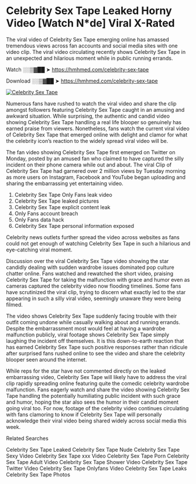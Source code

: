 ﻿# Celebrity Sex Tape Leaked Horny Video [Watch N*de] Viral X-Rated

The viral video of ﻿Celebrity Sex Tape emerging online has amassed tremendous views across fan accounts and social media sites with one video clip. The viral video circulating recently shows ﻿Celebrity Sex Tape in an unexpected and hilarious moment while in public running errands. 

Watch ░░▒▓██ ➤ https://hmhmed.com/celebrity-sex-tape

Download ░░▒▓██ ➤ https://hmhmed.com/celebrity-sex-tape

[![Celebrity Sex Tape](https://i.imgur.com/dJHk4Zq.gif)](https://hmhmed.com/celebrity-sex-tape)

Numerous fans have rushed to watch the viral video and share the clip amongst followers featuring ﻿Celebrity Sex Tape caught in an amusing and awkward situation. While surprising, the authentic and candid video showing ﻿Celebrity Sex Tape handling a real life blooper so genuinely has earned praise from viewers. Nonetheless, fans watch the current viral video of ﻿Celebrity Sex Tape that emerged online with delight and clamor for what the celebrity icon’s reaction to the widely spread viral video will be.

The fan video showing ﻿Celebrity Sex Tape first emerged on Twitter on Monday, posted by an amused fan who claimed to have captured the silly incident on their phone camera while out and about. The viral Clip of ﻿Celebrity Sex Tape had garnered over 2 million views by Tuesday morning as more users on Instagram, Facebook and YouTube began uploading and sharing the embarrassing yet entertaining video. 

1. ﻿Celebrity Sex Tape Only Fans leak video
2. ﻿Celebrity Sex Tape leaked pictures
3. ﻿Celebrity Sex Tape explicit content leak
4. Only Fans account breach
5. Only Fans data hack
6. ﻿Celebrity Sex Tape personal information exposed

Celebrity news outlets further spread the video across websites as fans could not get enough of watching ﻿Celebrity Sex Tape in such a hilarious and eye-catching viral moment. 

Discussion over the viral ﻿Celebrity Sex Tape video showing the star candidly dealing with sudden wardrobe issues dominated pop culture chatter online. Fans watched and rewatched the short video, praising ﻿Celebrity Sex Tape for taking the malfunction with grace and humor even as cameras captured the celebrity video now flooding timelines. Some fans have scrutinized the viral clip, trying to discern what exactly led to the star appearing in such a silly viral video, seemingly unaware they were being filmed.

The video shows ﻿Celebrity Sex Tape suddenly facing trouble with their outfit coming undone while casually walking about and running errands. Despite the embarrassment most would feel at having a wardrobe malfunction publicly, viral footage shows ﻿Celebrity Sex Tape simply laughing the incident off themselves. It is this down-to-earth reaction that has earned ﻿Celebrity Sex Tape such positive responses rather than ridicule after surprised fans rushed online to see the video and share the celebrity blooper seen around the internet.  

While reps for the star have not commented directly on the leaked embarrassing video, ﻿Celebrity Sex Tape will likely have to address the viral clip rapidly spreading online featuring quite the comedic celebrity wardrobe malfunction. Fans eagerly watch and share the video showing ﻿Celebrity Sex Tape handling the potentially humiliating public incident with such grace and humor, hoping the star also sees the humor in their candid moment going viral too. For now, footage of the celebrity video continues circulating with fans clamoring to know if ﻿Celebrity Sex Tape will personally acknowledge their viral video being shared widely across social media this week.

Related Searches

﻿Celebrity Sex Tape Leaked
﻿Celebrity Sex Tape Nude
﻿Celebrity Sex Tape Sexy Video
﻿Celebrity Sex Tape xxx Video
﻿Celebrity Sex Tape Porn
﻿Celebrity Sex Tape Adult Video
﻿Celebrity Sex Tape Shower Video
﻿Celebrity Sex Tape Twitter Video
﻿Celebrity Sex Tape Onlyfans Video
﻿Celebrity Sex Tape Leaks
﻿Celebrity Sex Tape Photos